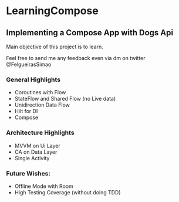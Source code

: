# LearningCompose
 
## Implementing a Compose App with Dogs Api

Main objective of this project is to learn.

Feel free to send me any feedback even via dm on twitter @FelgueirasSimao

### General Highlights

* Coroutines with Flow
* StateFlow and Shared Flow (no Live data)
* Unidirection Data Flow
* Hilt for DI
* Compose

### Architecture Highlights 

* MVVM on Ui Layer
* CA on Data Layer
* Single Activity

### Future Wishes:

* Offline Mode with Room
* High Testing Coverage (without doing TDD)